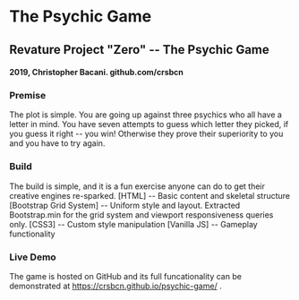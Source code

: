 # The Psychic Game
## Revature Project "Zero" -- The Psychic Game

#### 2019, Christopher Bacani. github.com/crsbcn

### Premise
The plot is simple. You are going up against three psychics who all have a letter in mind. You have seven attempts to guess which letter they picked, if you guess it right -- you win! Otherwise they prove their superiority to you and you have to try again. 

### Build
The build is simple, and it is a fun exercise anyone can do to get their creative engines re-sparked. 
[HTML] -- Basic content and skeletal structure
[Bootstrap Grid System] -- Uniform style and layout. Extracted Bootstrap.min for the grid system and viewport responsiveness queries only.
[CSS3] -- Custom style manipulation
[Vanilla JS] -- Gameplay functionality


### Live Demo
The game is hosted on GitHub and its full funcationality can be demonstrated at https://crsbcn.github.io/psychic-game/ . 
